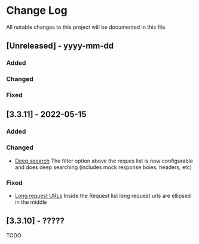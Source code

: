 # Change Log

All notable changes to this project will be documented in this file.

## [Unreleased] - yyyy-mm-dd

### Added

### Changed

### Fixed

## [3.3.11] - 2022-05-15

### Added

### Changed

- [Deep seearch](https://github.com/scaljeri/oh-my-mock/issues/135)
  The filter option above the reques list is now configurable and does deep searching (includes mock response boies, headers, etc)

### Fixed

- [Long request URLs](https://github.com/scaljeri/oh-my-mock/issues/136)
  Inside the Request list long request urls are ellipsed in the middle

## [3.3.10] - ?????

TODO
